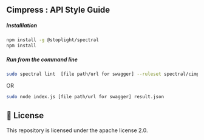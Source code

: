 ## Cimpress : API Style Guide 


##### Installlation 
``` bash
npm install -g @stoplight/spectral
npm install
```

##### Run from the command line 
``` bash
sudo spectral lint  [file path/url for swagger] --ruleset spectral/cimpress.all.yaml
```

OR 

``` bash
sudo node index.js [file path/url for swagger] result.json
```


## 📜 License

This repository is licensed under the apache license 2.0.





